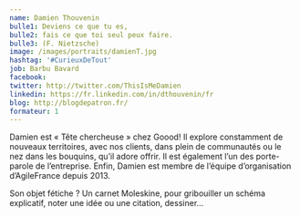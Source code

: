 ```yaml
---
name: Damien Thouvenin
bulle1: Deviens ce que tu es, 
bulle2: fais ce que toi seul peux faire. 
bulle3: (F. Nietzsche)
image: /images/portraits/damienT.jpg
hashtag: '#CurieuxDeTout'
job: Barbu Bavard
facebook: 
twitter: http://twitter.com/ThisIsMeDamien
linkedin: https://fr.linkedin.com/in/dthouvenin/fr
blog: http://blogdepatron.fr/
formateur: 1
---
```


Damien est « Tête chercheuse » chez Goood! Il explore constamment de nouveaux territoires, avec nos clients, dans plein de communautés ou le nez dans les bouquins, qu’il adore offrir. Il est également l’un des porte-parole de l’entreprise. Enfin, Damien est membre de l’équipe d’organisation d’AgileFrance depuis 2013.

Son objet fétiche ? Un carnet Moleskine, pour gribouiller un schéma explicatif, noter une idée ou une citation, dessiner…
